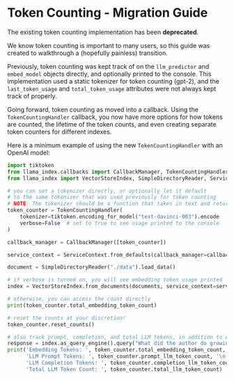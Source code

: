 # Token Counting - Migration Guide

The existing token counting implementation has been **deprecated**.

We know token counting is important to many users, so this guide was created to walkthrough a (hopefully painless) transition.

Previously, token counting was kept track of on the `llm_predictor` and `embed_model` objects directly, and optionally printed to the console. This implementation used a static tokenizer for token counting (gpt-2), and the `last_token_usage` and `total_token_usage` attributes were not always kept track of properly.

Going forward, token counting as moved into a callback. Using the `TokenCountingHandler` callback, you now have more options for how tokens are counted, the lifetime of the token counts, and even creating separate token counters for different indexes.

Here is a minimum example of using the new `TokenCountingHandler` with an OpenAI model:

```python
import tiktoken
from llama_index.callbacks import CallbackManager, TokenCountingHandler
from llama_index import VectorStoreIndex, SimpleDirectoryReader, ServiceContext

# you can set a tokenizer directly, or optionally let it default
# to the same tokenizer that was used previously for token counting
# NOTE: The tokenizer should be a function that takes in text and returns a list of tokens
token_counter = TokenCountingHandler(
    tokenizer=tiktoken.encoding_for_model("text-davinci-003").encode
    verbose=False  # set to true to see usage printed to the console
)

callback_manager = CallbackManager([token_counter])

service_context = ServiceContext.from_defaults(callback_manager=callback_manager)

document = SimpleDirectoryReader("./data").load_data()

# if verbose is turned on, you will see embedding token usage printed
index = VectorStoreIndex.from_documents(documents, service_context=service_context)

# otherwise, you can access the count directly
print(token_counter.total_embedding_token_count)

# reset the counts at your discretion!
token_counter.reset_counts()

# also track prompt, completion, and total LLM tokens, in addition to embeddings
response = index.as_query_engine().query("What did the author do growing up?")
print('Embedding Tokens: ', token_counter.total_embedding_token_count, '\n',
      'LLM Prompt Tokens: ', token_counter.prompt_llm_token_count, '\n',
      'LLM Completion Tokens: ', token_counter.completion_llm_token_count, '\n',
      'Total LLM Token Count: ', token_counter.total_llm_token_count)
```
